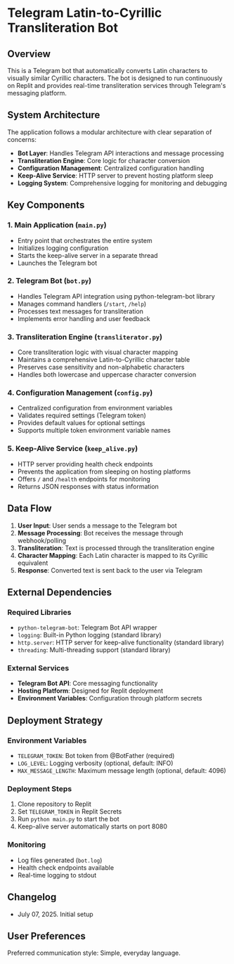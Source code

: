 # Telegram Latin-to-Cyrillic Transliteration Bot

## Overview

This is a Telegram bot that automatically converts Latin characters to visually similar Cyrillic characters. The bot is designed to run continuously on Replit and provides real-time transliteration services through Telegram's messaging platform.

## System Architecture

The application follows a modular architecture with clear separation of concerns:

- **Bot Layer**: Handles Telegram API interactions and message processing
- **Transliteration Engine**: Core logic for character conversion
- **Configuration Management**: Centralized configuration handling
- **Keep-Alive Service**: HTTP server to prevent hosting platform sleep
- **Logging System**: Comprehensive logging for monitoring and debugging

## Key Components

### 1. Main Application (`main.py`)
- Entry point that orchestrates the entire system
- Initializes logging configuration
- Starts the keep-alive server in a separate thread
- Launches the Telegram bot

### 2. Telegram Bot (`bot.py`)
- Handles Telegram API integration using python-telegram-bot library
- Manages command handlers (`/start`, `/help`)
- Processes text messages for transliteration
- Implements error handling and user feedback

### 3. Transliteration Engine (`transliterator.py`)
- Core transliteration logic with visual character mapping
- Maintains a comprehensive Latin-to-Cyrillic character table
- Preserves case sensitivity and non-alphabetic characters
- Handles both lowercase and uppercase character conversion

### 4. Configuration Management (`config.py`)
- Centralized configuration from environment variables
- Validates required settings (Telegram token)
- Provides default values for optional settings
- Supports multiple token environment variable names

### 5. Keep-Alive Service (`keep_alive.py`)
- HTTP server providing health check endpoints
- Prevents the application from sleeping on hosting platforms
- Offers `/` and `/health` endpoints for monitoring
- Returns JSON responses with status information

## Data Flow

1. **User Input**: User sends a message to the Telegram bot
2. **Message Processing**: Bot receives the message through webhook/polling
3. **Transliteration**: Text is processed through the transliteration engine
4. **Character Mapping**: Each Latin character is mapped to its Cyrillic equivalent
5. **Response**: Converted text is sent back to the user via Telegram

## External Dependencies

### Required Libraries
- `python-telegram-bot`: Telegram Bot API wrapper
- `logging`: Built-in Python logging (standard library)
- `http.server`: HTTP server for keep-alive functionality (standard library)
- `threading`: Multi-threading support (standard library)

### External Services
- **Telegram Bot API**: Core messaging functionality
- **Hosting Platform**: Designed for Replit deployment
- **Environment Variables**: Configuration through platform secrets

## Deployment Strategy

### Environment Variables
- `TELEGRAM_TOKEN`: Bot token from @BotFather (required)
- `LOG_LEVEL`: Logging verbosity (optional, default: INFO)
- `MAX_MESSAGE_LENGTH`: Maximum message length (optional, default: 4096)

### Deployment Steps
1. Clone repository to Replit
2. Set `TELEGRAM_TOKEN` in Replit Secrets
3. Run `python main.py` to start the bot
4. Keep-alive server automatically starts on port 8080

### Monitoring
- Log files generated (`bot.log`)
- Health check endpoints available
- Real-time logging to stdout

## Changelog

- July 07, 2025. Initial setup

## User Preferences

Preferred communication style: Simple, everyday language.